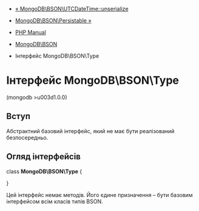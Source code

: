 - [«
MongoDB\BSON\UTCDateTime::unserialize](mongodb-bson-utcdatetime.unserialize.md)
- [MongoDB\BSON\Persistable »](class.mongodb-bson-persistable.md)

- [PHP Manual](index.md)
- [MongoDB\BSON](book.bson.md)
- Інтерфейс MongoDB\BSON\Type

# Інтерфейс MongoDB\BSON\Type

(mongodb \>u003d1.0.0)

## Вступ

Абстрактний базовий інтерфейс, який не має бути реалізований
безпосередньо.

## Огляд інтерфейсів

class **MongoDB\BSON\Type** {

}

Цей інтерфейс немає методів. Його єдине призначення – бути
базовим інтерфейсом всім класів типів BSON.
